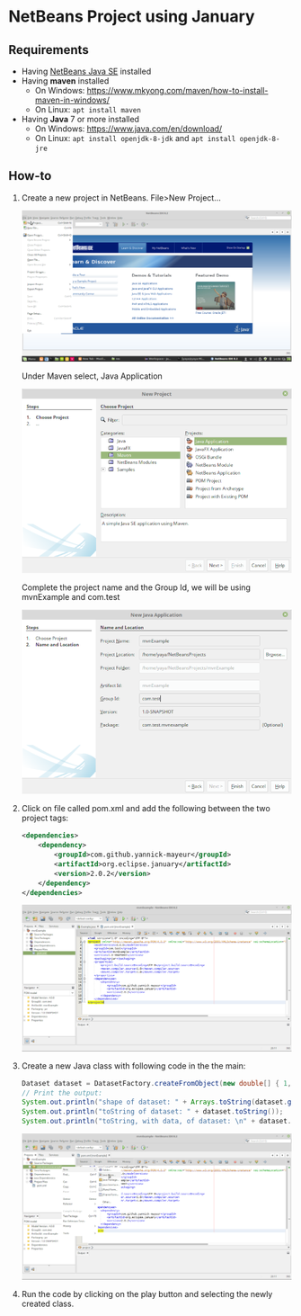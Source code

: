 # NetBeans Project using January

## Requirements

* Having [NetBeans Java SE](https://netbeans.org/downloads/) installed
* Having **maven** installed
  * On Windows: https://www.mkyong.com/maven/how-to-install-maven-in-windows/
  * On Linux: `apt install maven`
* Having **Java** 7 or more installed
  * On Windows: https://www.java.com/en/download/
  * On Linux: `apt install openjdk-8-jdk` and `apt install openjdk-8-jre`

## How-to

1. Create a new project in NetBeans. File\>New Project...

   ![screenshot1](res/screen2.png)

   Under Maven select, Java Application

   ![screenshot2](res/screen3.png)

   Complete the project name and the Group Id, we will be using mvnExample and
com.test

   ![screenshot3](res/screen4.png)

2. Click on file called pom.xml and add the following between the two project
   tags:

   ```xml
   <dependencies>
	   <dependency>
		   <groupId>com.github.yannick-mayeur</groupId>
		   <artifactId>org.eclipse.january</artifactId>
		   <version>2.0.2</version>
	   </dependency>
   </dependencies>
   ```

   ![screenshot4](res/screen6.png)

3. Create a new Java class with following code in the the main:

   ```java 
   Dataset dataset = DatasetFactory.createFromObject(new double[] { 1,2, 3, 4, 5, 6, 7, 8, 9 });
   // Print the output:
   System.out.println("shape of dataset: " + Arrays.toString(dataset.getShape()));
   System.out.println("toString of dataset: " + dataset.toString());
   System.out.println("toString, with data, of dataset: \n" + dataset.toString(true));
   ```

   ![screenshot5](res/screen7.png)

4. Run the code by clicking on the play button and selecting the newly created
   class.
